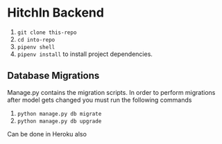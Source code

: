 # HitchIn Backend

1. `git clone this-repo`
2. `cd into-repo`
3. `pipenv shell`
4. `pipenv install` to install project dependencies.


## Database Migrations

Manage.py contains the migration scripts. In order to perform migrations after
model gets changed you must run the following commands

1. `python manage.py db migrate`
2. `python manage.py db upgrade`

Can be done in Heroku also
